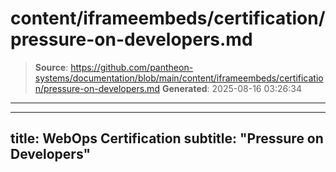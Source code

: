 # content/iframeembeds/certification/pressure-on-developers.md

> **Source**: https://github.com/pantheon-systems/documentation/blob/main/content/iframeembeds/certification/pressure-on-developers.md
> **Generated**: 2025-08-16 03:26:34

---

---
title: WebOps Certification
subtitle: "Pressure on Developers"
---

<Partial file="certification-guide/pressure-on-developers.md" />
